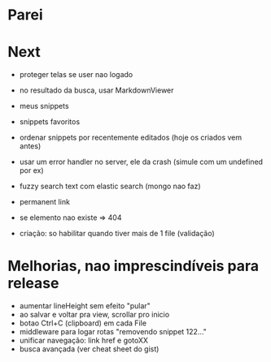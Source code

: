 # Parei

# Next
- proteger telas se user nao logado

- no resultado da busca, usar MarkdownViewer
- meus snippets
- snippets favoritos

- ordenar snippets por recentemente editados (hoje os criados vem antes)
- usar um error handler no server, ele da crash (simule com um undefined por ex)
- fuzzy search text com elastic search (mongo nao faz)
- permanent link
- se elemento nao existe => 404
- criação: so habilitar quando tiver mais de  1 file (validação)

# Melhorias, nao imprescindíveis para release
- aumentar lineHeight sem efeito "pular"
- ao salvar e voltar pra view, scrollar pro inicio
- botao Ctrl+C (clipboard) em cada File
- middleware para logar rotas "removendo snippet 122..."
- unificar navegação: link href e gotoXX
- busca avançada (ver cheat sheet do gist)
